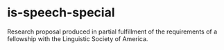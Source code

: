 # is-speech-special
Research proposal produced in partial fulfillment of the requirements of a fellowship with the Linguistic Society of America.
